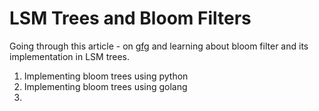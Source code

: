 # LSM Trees and Bloom Filters

Going through this article - on [gfg](https://www.geeksforgeeks.org/bloom-filters-introduction-and-python-implementation/) and learning about bloom filter and its implementation in LSM trees.

1. Implementing bloom trees using python
2. Implementing bloom trees using golang
3. 

